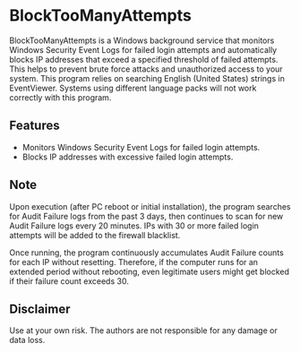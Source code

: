 # BlockTooManyAttempts

BlockTooManyAttempts is a Windows background service that monitors Windows Security Event Logs for failed login attempts and automatically blocks IP addresses that exceed a specified threshold of failed attempts. This helps to prevent brute force attacks and unauthorized access to your system. This program relies on searching English (United States) strings in EventViewer. Systems using different language packs will not work correctly with this program.

## Features

- Monitors Windows Security Event Logs for failed login attempts.
- Blocks IP addresses with excessive failed login attempts.

## Note

Upon execution (after PC reboot or initial installation), the program searches for Audit Failure logs from the past 3 days, then continues to scan for new Audit Failure logs every 20 minutes. IPs with 30 or more failed login attempts will be added to the firewall blacklist.

Once running, the program continuously accumulates Audit Failure counts for each IP without resetting. Therefore, if the computer runs for an extended period without rebooting, even legitimate users might get blocked if their failure count exceeds 30.

## Disclaimer

Use at your own risk. The authors are not responsible for any damage or data loss.
